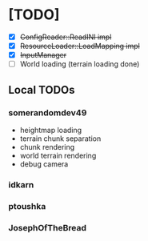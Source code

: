 # [TODO]

- [x] ~~ConfigReader::ReadINI impl~~
- [x] ~~ResourceLoader::LoadMapping impl~~
- [x] ~~InputManager~~
- [ ] World loading (terrain loading done)

## Local TODOs

### somerandomdev49

- heightmap loading
- terrain chunk separation
- chunk rendering
- world terrain rendering
- debug camera

### idkarn

### ptoushka

### JosephOfTheBread

